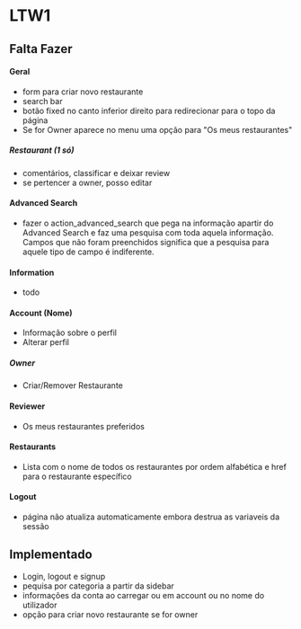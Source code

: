 # LTW1

## Falta Fazer

#### Geral
- form para criar novo restaurante
- search bar 
- botão fixed no canto inferior direito para redirecionar para o topo da página
- Se for Owner aparece no menu uma opção para "Os meus restaurantes"

##### Restaurant (1 só)
- comentários, classificar e deixar review
- se pertencer a owner, posso editar

#### Advanced Search
- fazer o action_advanced_search que pega na informação apartir do Advanced Search e faz uma pesquisa com toda aquela informação. Campos que não foram preenchidos significa que a pesquisa para aquele tipo de campo é indiferente.

#### Information
- todo

#### Account (Nome)
- Informação sobre o perfil
- Alterar perfil

##### Owner
- Criar/Remover Restaurante

#### Reviewer
- Os meus restaurantes preferidos

#### Restaurants
- Lista com o nome de todos os restaurantes por ordem alfabética e href para o restaurante específico

#### Logout
- página não atualiza automaticamente embora destrua as variaveis da sessão

## Implementado
- Login, logout e signup
- pequisa por categoria a partir da sidebar
- informações da conta ao carregar ou em account ou no nome do utilizador
- opção para criar novo restaurante se for owner
